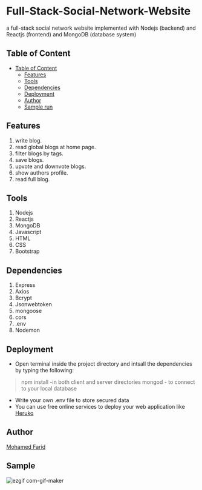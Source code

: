 # Full-Stack-Social-Network-Website
a full-stack social network website implemented with Nodejs (backend) and Reactjs (frontend) and MongoDB (database system)

## Table of Content
* [Table of Content](#table-of-content)
  * [Features](#features)
  * [Tools](#tools)
  * [Dependencies](#dependencies)
  * [Deployment](#deployment)
  * [Author](#author)
  * [Sample run](#Sample)
  
## Features
1. write blog.
2. read global blogs at home page.
3. filter blogs by tags.
4. save blogs.
5. upvote and downvote blogs.
6. show authors profile.
7. read full blog.

## Tools
1. Nodejs
2. Reactjs
3. MongoDB
4. Javascript
5. HTML
6. CSS
7. Bootstrap

## Dependencies
1. Express
2. Axios
3. Bcrypt
4. Jsonwebtoken
5. mongoose
6. cors
7. .env
8. Nodemon


## Deployment
- Open terminal inside the project directory and intsall the dependencies by typing the following:
> npm install -in both client and server directories
> mongod - to connect to your local database
- Write your own .env file to store secured data
- You can use free online services to deploy your web application like [Heruko](https://heroku.com/)

## Author
[Mohamed Farid](https://github.com/MohamedFarid612)

## Sample
![ezgif com-gif-maker](https://user-images.githubusercontent.com/84376570/191742674-5d4cfca2-f1ff-45e0-9389-f83622d58d00.gif)
